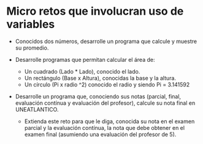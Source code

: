 # Micro retos que involucran uso de variables

* Conocidos dos números, desarrolle un programa que calcule y muestre su promedio.

* Desarrolle programas que permitan calcular el área de:
  * Un cuadrado (Lado * Lado), conocido el lado.
  * Un rectángulo (Base x Altura), conocidas la base y la altura.
  * Un círculo (Pi x radio ^2) conocido el radio y siendo Pi = 3.141592

* Desarrolle un programa que, conociendo sus notas (parcial, final, evaluación contínua y evaluación del profesor), calcule su nota final en UNEATLANTICO.
  * Extienda este reto para que le diga, conocida su nota en el examen parcial y la evaluación contínua, la nota que debe obtener en el examen final (asumiendo una evaluación del profesor de 5).
